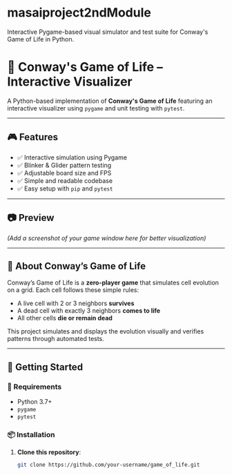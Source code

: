 # masaiproject2ndModule
Interactive Pygame-based visual simulator and test suite for Conway's Game of Life in Python.
# 🧬 Conway's Game of Life – Interactive Visualizer

A Python-based implementation of **Conway's Game of Life** featuring an interactive visualizer using `pygame` and unit testing with `pytest`.

---

## 🎮 Features

- ✅ Interactive simulation using Pygame
- ✅ Blinker & Glider pattern testing
- ✅ Adjustable board size and FPS
- ✅ Simple and readable codebase
- ✅ Easy setup with `pip` and `pytest`

---

## 📷 Preview

*(Add a screenshot of your game window here for better visualization)*

---

## 🧠 About Conway’s Game of Life

Conway’s Game of Life is a **zero-player game** that simulates cell evolution on a grid. Each cell follows these simple rules:

- A live cell with 2 or 3 neighbors **survives**
- A dead cell with exactly 3 neighbors **comes to life**
- All other cells **die or remain dead**

This project simulates and displays the evolution visually and verifies patterns through automated tests.

---

## 🚀 Getting Started

### 🔧 Requirements

- Python 3.7+
- `pygame`
- `pytest`

### 📦 Installation

1. **Clone this repository**:
   ```bash
   git clone https://github.com/your-username/game_of_life.git

